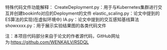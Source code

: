 特殊代码文件功能解释：
CreateDeployment.py：用于与Kubernetes集群进行交互并创建bookinfo对应的Deployment的文件
elastic_scaling.py：论文中提到的ES算法的实现(在虚拟环境中)
IA.py：论文中提到的交互感知基线算法
showxxxx.py：用于展示实验结果图的各类代码文件

注：本项目代码部分来自于论文的作者源代码，GitHub网址为:https://github.com/WENKAILV/RSDQL